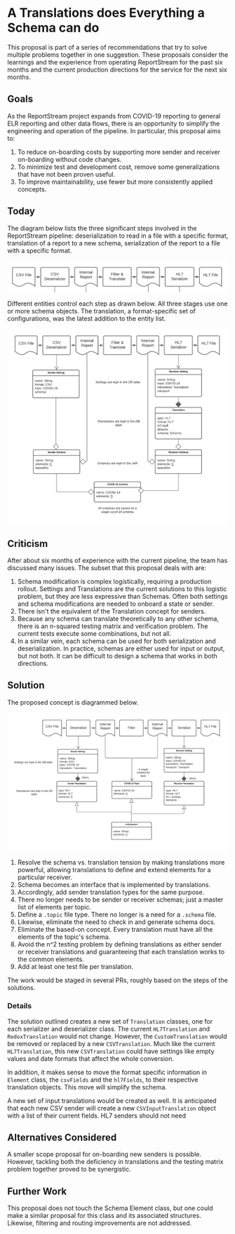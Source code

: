 # A Translations does Everything a Schema can do

This proposal is part of a series of recommendations that try to solve multiple problems together in one suggestion. These proposals consider the learnings and the experience from operating ReportStream for the past six months and the current production directions for the service for the next six months.

## Goals

As the ReportStream project expands from COVID-19 reporting to general ELR reporting and other data flows, there is an opportunity to simplify the engineering and operation of the pipeline. In particular, this proposal aims to:
1. To reduce on-boarding costs by supporting more sender and receiver on-boarding without code changes.
2. To minimize test and development cost, remove some generalizations that have not been proven useful.
3. To improve maintainability, use fewer but more consistently applied concepts.

## Today
The diagram below lists the three significant steps involved in the ReportStream pipeline: deserialization to read in a file with a specific format, translation of a report to a new schema, serialization of the report to a file with a specific format.

![basic steps in the pipeline](Basic_steps.png)

Different entities control each step as drawn below. All three stages use one or more schema objects. The translation, a format-specific set of configurations, was the latest addition to the entity list.

![Details](Details_on_Transitions.png)

## Criticism
After about six months of experience with the current pipeline, the team has discussed many issues. The subset that this proposal deals with are:

1. Schema modification is complex logistically, requiring a production rollout. Settings and Translations are the current solutions to this logistic problem, but they are less expressive than Schemas. Often both settings and schema modifications are needed to onboard a state or sender.
2. There isn't the equivalent of the Translation concept for senders.
3. Because any schema can translate theoretically to any other schema, there is an n-squared testing matrix and verification problem. The current tests execute some combinations, but not all.
4. In a similar vein, each schema can be used for both serialization and deserialization. In practice, schemas are either used for input or output, but not both. It can be difficult to design a schema that works in both directions. 

## Solution
The proposed concept is diagrammed below.  

![Proposal](Proposal.png)

1. Resolve the schema vs. translation tension by making translations more powerful, allowing translations to define and extend elements for a particular receiver.
2. Schema becomes an interface that is implemented by translations. 
3. Accordingly, add sender translation types for the same purpose.
4. There no longer needs to be sender or receiver schemas; just a master list of elements per topic.
5. Define a `.topic` file type. There no longer is a need for a `.schema` file. 
6. Likewise, eliminate the need to check in and generate schema docs.
7. Eliminate the based-on concept. Every translation must have all the elements of the topic's schema.
8. Avoid the n^2 testing problem by defining translations as either sender or receiver translations and guaranteeing that each translation works to the common elements.
9. Add at least one test file per translation.

The work would be staged in several PRs, roughly based on the steps of the solutions.

### Details

The solution outlined creates a new set of `Translation` classes, one for each serializer and deserializer class.
The current `HL7Translation` and `RedoxTranslation` would not change. 
However, the `CustomTranslation` would be removed or replaced by a new `CSVTranslation`. 
Much like the current `HL7Translation`, this new `CSVTranslation` could have settings like empty values and date formats that affect the whole conversion. 

In addition, it makes sense to move the format specific information in `Element` class, the `csvFields` and the `hl7Fields`, to their respective translation objects. This move will simplify the schema.

A new set of input translations would be created as well. It is anticipated that each new CSV sender will create a new `CSVInputTranslation` object with a list of their current fields. HL7 senders should not need

## Alternatives Considered
A smaller scope proposal for on-boarding new senders is possible. However, tackling both the deficiency in translations and the testing matrix problem together proved to be synergistic.

## Further Work
This proposal does not touch the Schema Element class, but one could make a similar proposal for this class and its associated structures. Likewise, filtering and routing improvements are not addressed. 